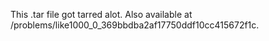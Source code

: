 This .tar file got tarred alot. Also available at /problems/like1000_0_369bbdba2af17750ddf10cc415672f1c.


